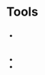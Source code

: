# Tools

##

- [](https://www.correcao.pt/)

#

- [](https://hidester.com/proxy/)
- [](https://hide.me/en/proxy)